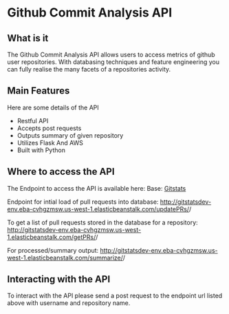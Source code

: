 # Github Commit Analysis API

## What is it

The Github Commit Analysis API allows users to access metrics of github user repositories. With databasing techniques and feature engineering you can fully realise the many facets of a repositories activity.  

## Main Features

Here are some details of the API

* Restful API
* Accepts post requests
* Outputs summary of given repository
* Utilizes Flask And AWS
* Built with Python

## Where to access the API 

The Endpoint to access the API is available here:
Base: [Gitstats](http://gitstatsdev-env.eba-cvhgzmsw.us-west-1.elasticbeanstalk.com/)

Endpoint for intial load of pull requests into database: http://gitstatsdev-env.eba-cvhgzmsw.us-west-1.elasticbeanstalk.com/updatePRs/<username>/<reponame>

To get a list of pull requests stored in the database for a repository: http://gitstatsdev-env.eba-cvhgzmsw.us-west-1.elasticbeanstalk.com/getPRs/<username>/<reponame>
 
For processed/summary output: http://gitstatsdev-env.eba-cvhgzmsw.us-west-1.elasticbeanstalk.com/summarize/<username>/<reponame>

## Interacting with the API

To interact with the API please send a post request to the endpoint url listed above with username and repository name. 
